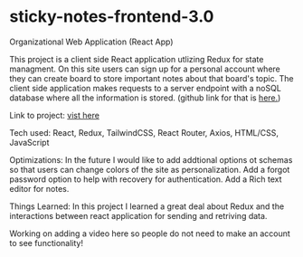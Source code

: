 # sticky-notes-frontend-3.0
Organizational Web Application (React App)

This project is a client side React application utlizing Redux for state managment. On this site users can sign up for a personal account where they can create board to store important notes about that board's topic. The client side application makes requests to a server endpoint with a noSQL database where all the information is stored. (github link for that is <a href="https://github.com/sashamars33/sticky-notes-backend-3.0">here.</a>)

Link to project: [vist here](https://stickynotes-organization.netlify.app/)

Tech used: React, Redux, TailwindCSS, React Router, Axios, HTML/CSS, JavaScript

Optimizations:
In the future I would like to add addtional options ot schemas so that users can change colors of the site as personalization.
Add a forgot password option to help with recovery for authentication. 
Add a Rich text editor for notes.

Things Learned: In this project I learned a great deal about Redux and the interactions between react application for sending and retriving data. 

Working on adding a video here so people do not need to make an account to see functionality!
